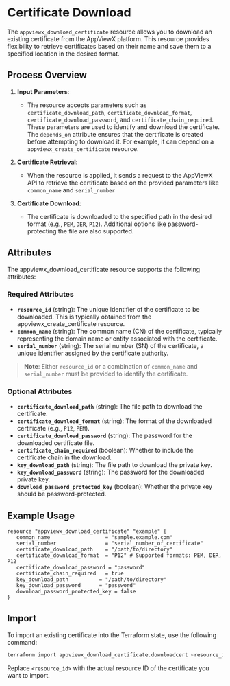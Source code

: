 # Certificate Download

The `appviewx_download_certificate` resource allows you to download an existing certificate from the AppViewX platform. This resource provides flexibility to retrieve certificates based on their name and save them to a specified location in the desired format.

## Process Overview

1. **Input Parameters**:
   - The resource accepts parameters such as `certificate_download_path`, `certificate_download_format`, `certificate_download_password`, and `certificate_chain_required`. These parameters are used to identify and download the certificate. The `depends_on` attribute ensures that the certificate is created before attempting to download it. For example, it can depend on a `appviewx_create_certificate` resource.

2. **Certificate Retrieval**:
   - When the resource is applied, it sends a request to the AppViewX API to retrieve the certificate based on the provided parameters like `common_name` and `serial_number`

3. **Certificate Download**:
   - The certificate is downloaded to the specified path in the desired format (e.g., `PEM`, `DER`, `P12`). Additional options like password-protecting the file are also supported.


## Attributes
The appviewx_download_certificate resource supports the following attributes:

### Required Attributes
- **`resource_id`** (string): The unique identifier of the certificate to be downloaded. This is typically obtained from the appviewx_create_certificate resource.
- **`common_name`** (string): The common name (CN) of the certificate, typically representing the domain name or entity associated with the certificate.
- **`serial_number`** (string): The serial number (SN) of the certificate, a unique identifier assigned by the certificate authority.

> **Note**: Either `resource_id` or a combination of `common_name` and `serial_number` must be provided to identify the certificate.

### Optional Attributes
- **`certificate_download_path`** (string): The file path to download the certificate.
- **`certificate_download_format`** (string): The format of the downloaded certificate (e.g., `P12`, `PEM`).
- **`certificate_download_password`** (string): The password for the downloaded certificate file.
- **`certificate_chain_required`** (boolean): Whether to include the certificate chain in the download.
- **`key_download_path`** (string): The file path to download the private key.
- **`key_download_password`** (string): The password for the downloaded private key.
- **`download_password_protected_key`** (boolean): Whether the private key should be password-protected.


## Example Usage
```hcl
resource "appviewx_download_certificate" "example" {
   common_name                  = "sample.example.com"
   serial_number                = "serial_number_of_certificate"
   certificate_download_path    = "/path/to/directory"
   certificate_download_format  = "P12" # Supported formats: PEM, DER, P12
   certificate_download_password = "password"
   certificate_chain_required   = true
   key_download_path          = "/path/to/directory"
   key_download_password      = "password"
   download_password_protected_key = false
}
```

## Import

To import an existing certificate into the Terraform state, use the following command:

```bash
terraform import appviewx_download_certificate.downloadcert <resource_id>
```

Replace `<resource_id>` with the actual resource ID of the certificate you want to import.

